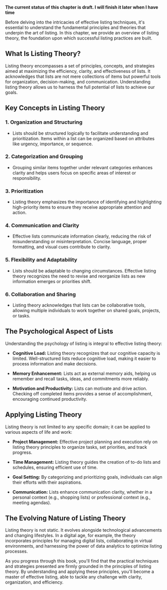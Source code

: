 **The current status of this chapter is draft. I will finish it later when I have time**

Before delving into the intricacies of effective listing techniques, it's essential to understand the fundamental principles and theories that underpin the art of listing. In this chapter, we provide an overview of listing theory, the foundation upon which successful listing practices are built.

What Is Listing Theory?
-----------------------

Listing theory encompasses a set of principles, concepts, and strategies aimed at maximizing the efficiency, clarity, and effectiveness of lists. It acknowledges that lists are not mere collections of items but powerful tools for organization, decision-making, and communication. Understanding listing theory allows us to harness the full potential of lists to achieve our goals.

Key Concepts in Listing Theory
------------------------------

### 1. **Organization and Structuring**

* Lists should be structured logically to facilitate understanding and prioritization. Items within a list can be organized based on attributes like urgency, importance, or sequence.

### 2. **Categorization and Grouping**

* Grouping similar items together under relevant categories enhances clarity and helps users focus on specific areas of interest or responsibility.

### 3. **Prioritization**

* Listing theory emphasizes the importance of identifying and highlighting high-priority items to ensure they receive appropriate attention and action.

### 4. **Communication and Clarity**

* Effective lists communicate information clearly, reducing the risk of misunderstanding or misinterpretation. Concise language, proper formatting, and visual cues contribute to clarity.

### 5. **Flexibility and Adaptability**

* Lists should be adaptable to changing circumstances. Effective listing theory recognizes the need to revise and reorganize lists as new information emerges or priorities shift.

### 6. **Collaboration and Sharing**

* Listing theory acknowledges that lists can be collaborative tools, allowing multiple individuals to work together on shared goals, projects, or tasks.

The Psychological Aspect of Lists
---------------------------------

Understanding the psychology of listing is integral to effective listing theory:

* **Cognitive Load:** Listing theory recognizes that our cognitive capacity is limited. Well-structured lists reduce cognitive load, making it easier to process information and make decisions.

* **Memory Enhancement:** Lists act as external memory aids, helping us remember and recall tasks, ideas, and commitments more reliably.

* **Motivation and Productivity:** Lists can motivate and drive action. Checking off completed items provides a sense of accomplishment, encouraging continued productivity.

Applying Listing Theory
-----------------------

Listing theory is not limited to any specific domain; it can be applied to various aspects of life and work:

* **Project Management:** Effective project planning and execution rely on listing theory principles to organize tasks, set priorities, and track progress.

* **Time Management:** Listing theory guides the creation of to-do lists and schedules, ensuring efficient use of time.

* **Goal Setting:** By categorizing and prioritizing goals, individuals can align their efforts with their aspirations.

* **Communication:** Lists enhance communication clarity, whether in a personal context (e.g., shopping lists) or professional context (e.g., meeting agendas).

The Evolving Nature of Listing Theory
-------------------------------------

Listing theory is not static. It evolves alongside technological advancements and changing lifestyles. In a digital age, for example, the theory incorporates principles for managing digital lists, collaborating in virtual environments, and harnessing the power of data analytics to optimize listing processes.

As you progress through this book, you'll find that the practical techniques and strategies presented are firmly grounded in the principles of listing theory. By understanding and applying these principles, you'll become a master of effective listing, able to tackle any challenge with clarity, organization, and efficiency.

